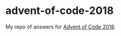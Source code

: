 # advent-of-code-2018

My repo of answers for [Advent of Code 2018](https://adventofcode.com/2018).
